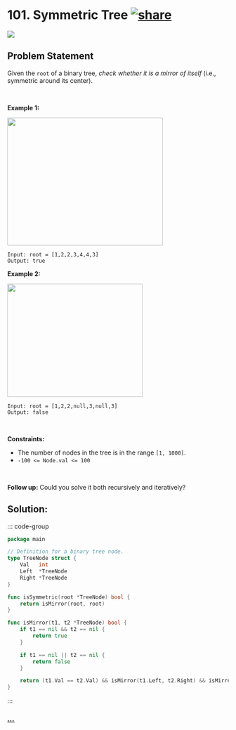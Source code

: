 # 101. Symmetric Tree [![share]](https://leetcode.com/problems/symmetric-tree/)

![][easy]

## Problem Statement

<p>Given the <code>root</code> of a binary tree, <em>check whether it is a mirror of itself</em> (i.e., symmetric around its center).</p>
<p> </p>
<p><strong class="example">Example 1:</strong></p>
<img alt="" src="https://assets.leetcode.com/uploads/2021/02/19/symtree1.jpg" style="width: 354px; height: 291px;"/>

```
Input: root = [1,2,2,3,4,4,3]
Output: true
```

<p><strong class="example">Example 2:</strong></p>
<img alt="" src="https://assets.leetcode.com/uploads/2021/02/19/symtree2.jpg" style="width: 308px; height: 258px;"/>

```
Input: root = [1,2,2,null,3,null,3]
Output: false
```

<p> </p>
<p><strong>Constraints:</strong></p>
<ul>
<li>The number of nodes in the tree is in the range <code>[1, 1000]</code>.</li>
<li><code>-100 &lt;= Node.val &lt;= 100</code></li>
</ul>
<p> </p>
<strong>Follow up:</strong> Could you solve it both recursively and iteratively?

## Solution:

::: code-group

```go [Go]
package main

// Definition for a binary tree node.
type TreeNode struct {
	Val   int
	Left  *TreeNode
	Right *TreeNode
}

func isSymmetric(root *TreeNode) bool {
	return isMirror(root, root)
}

func isMirror(t1, t2 *TreeNode) bool {
	if t1 == nil && t2 == nil {
		return true
	}

	if t1 == nil || t2 == nil {
		return false
	}

	return (t1.Val == t2.Val) && isMirror(t1.Left, t2.Right) && isMirror(t1.Right, t2.Left)
}

```

:::

### [_..._](#)

```

```

<!----------------------------------{ link }--------------------------------->

[share]: https://graph.org/file/3ea5234dda646b71c574a.png
[easy]: https://img.shields.io/badge/Difficulty-Easy-bright.svg
[medium]: https://img.shields.io/badge/Difficulty-Medium-yellow.svg
[hard]: https://img.shields.io/badge/Difficulty-Hard-red.svg
